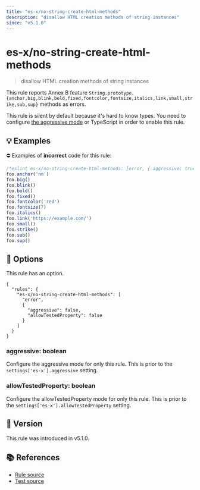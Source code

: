 ```yaml
---
title: "es-x/no-string-create-html-methods"
description: "disallow HTML creation methods of string instances"
since: "v5.1.0"
---
```


# es-x/no-string-create-html-methods
> disallow HTML creation methods of string instances

This rule reports Annex B feature `String.prototype.{anchor,big,blink,bold,fixed,fontcolor,fontsize,italics,link,small,strike,sub,sup}` methods as errors.

This rule is silent by default because it's hard to know types. You need to configure [the aggressive mode](../#the-aggressive-mode) or TypeScript in order to enable this rule.

## 💡 Examples

⛔ Examples of **incorrect** code for this rule:

<eslint-playground type="bad">

```js
/*eslint es-x/no-string-create-html-methods: [error, { aggressive: true }] */
foo.anchor('nm')
foo.big()
foo.blink()
foo.bold()
foo.fixed()
foo.fontcolor('red')
foo.fontsize(7)
foo.italics()
foo.link('https://example.com/')
foo.small()
foo.strike()
foo.sub()
foo.sup()
```

</eslint-playground>

## 🔧 Options

This rule has an option.

```jsonc
{
  "rules": {
    "es-x/no-string-create-html-methods": [
      "error",
      {
        "aggressive": false,
        "allowTestedProperty": false
      }
    ]
  }
}
```

### aggressive: boolean

Configure the aggressive mode for only this rule.
This is prior to the `settings['es-x'].aggressive` setting.

### allowTestedProperty: boolean

Configure the allowTestedProperty mode for only this rule.
This is prior to the `settings['es-x'].allowTestedProperty` setting.

## 🚀 Version

This rule was introduced in v5.1.0.

## 📚 References

- [Rule source](https://github.com/eslint-community/eslint-plugin-es-x/blob/master/lib/rules/no-string-create-html-methods.js)
- [Test source](https://github.com/eslint-community/eslint-plugin-es-x/blob/master/tests/lib/rules/no-string-create-html-methods.js)
